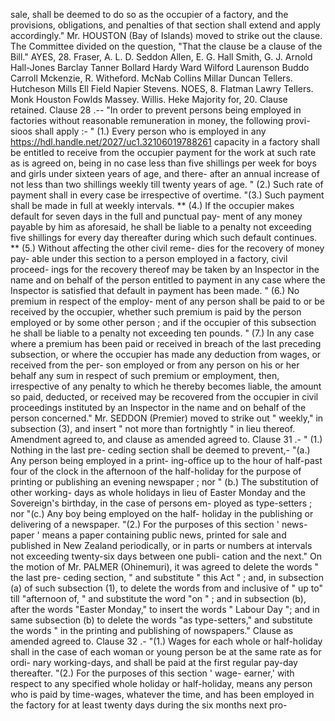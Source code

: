sale, shall be deemed to do so as the occupier of a factory, and the provisions, obligations, and penalties of that section shall extend and apply accordingly." Mr. HOUSTON (Bay of Islands) moved to strike out the clause. The Committee divided on the question, "That the clause be a clause of the Bill." AYES, 28. Fraser, A. L. D. Seddon Allen, E. G. Hall Smith, G. J. Arnold Hall-Jones Barclay Tanner Bollard Hardy Ward Wilford Laurenson Buddo Carroll Mckenzie, R. Witheford. McNab Collins Millar Duncan Tellers. Hutcheson Mills Ell Field Napier Stevens. NOES, 8. Flatman Lawry Tellers. Monk Houston Fowlds Massey. Willis. Heke Majority for, 20. Clause retained. Clause 28 .-- "In order to prevent persons being employed in factories without reasonable remuneration in money, the following provi- sioos shall apply :- " (1.) Every person who is employed in any https://hdl.handle.net/2027/uc1.32106019788261 capacity in a factory shall be entitled to receive from the occupier payment for the work at such rate as is agreed on, being in no case less than five shillings per week for boys and girls under sixteen years of age, and there- after an annual increase of not less than two shillings weekly till twenty years of age. " (2.) Such rate of payment shall in every case be irrespective of overtime. "(3.) Such payment shall be made in full at weekly intervals. \*\* (4.) If the occupier makes default for seven days in the full and punctual pay- ment of any money payable by him as aforesaid, he shall be liable to a penalty not exceeding five shillings for every day thereafter during which such default continues. \*\* (5.) Without affecting the other civil reme- dies for the recovery of money pay- able under this section to a person employed in a factory, civil proceed- ings for the recovery thereof may be taken by an Inspector in the name and on behalf of the person entitled to payment in any case where the Inspector is satisfied that default in payment has been made. " (6.) No premium in respect of the employ- ment of any person shall be paid to or be received by the occupier, whether such premium is paid by the person employed or by some other person ; and if the occupier of this subsection he shall be liable to a penalty not exceeding ten pounds. " (7.) In any case where a premium has been paid or received in breach of the last preceding subsection, or where the occupier has made any deduction from wages, or received from the per- son employed or from any person on his or her behalf any sum in respect of such premium or employment, then, irrespective of any penalty to which he thereby becomes liable, the amount so paid, deducted, or received may be recovered from the occupier in civil proceedings instituted by an Inspector in the name and on behalf of the person concerned." Mr. SEDDON (Premier) moved to strike out " weekly," in subsection (3), and insert " not more than fortnightly " in lieu thereof. Amendment agreed to, and clause as amended agreed to. Clause 31 .- " (1.) Nothing in the last pre- ceding section shall be deemed to prevent,- "(a.) Any person being employed in a print- ing-office up to the hour of half-past four of the clock in the afternoon of the half-holiday for the purpose of printing or publishing an evening newspaper ; nor " (b.) The substitution of other working- days as whole holidays in lieu of Easter Monday and the Sovereign's birthday, in the case of persons em- ployed as type-setters ; nor "(c.) Any boy being employed on the half- holiday in the publishing or delivering of a newspaper. "(2.) For the purposes of this section ' news- paper ' means a paper containing public news, printed for sale and published in New Zealand periodically, or in parts or numbers at intervals not exceeding twenty-six days between one publi- cation and the next." On the motion of Mr. PALMER (Ohinemuri), it was agreed to delete the words " the last pre- ceding section, " and substitute " this Act " ; and, in subsection (a) of such subsection (1), to delete the words from and inclusive of " up to" till "afternoon of, " and substitute the word "on " ; and in subsection (b), after the words "Easter Monday," to insert the words " Labour Day "; and in same subsection (b) to delete the words "as type-setters," and substitute the words " in the printing and publishing of nowspapers." Clause as amended agreed to. Clause 32 .- "(1.) Wages for each whole or half-holiday shall in the case of each woman or young person be at the same rate as for ordi- nary working-days, and shall be paid at the first regular pay-day thereafter. "(2.) For the purposes of this section ' wage- earner,' with respect to any specified whole holiday or half-holiday, means any person who is paid by time-wages, whatever the time, and has been employed in the factory for at least twenty days during the six months next pro- 